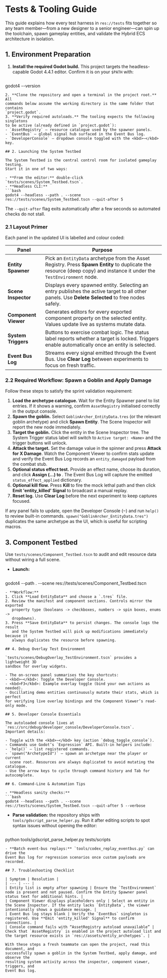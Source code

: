 # Tests & Tooling Guide

This guide explains how every test harness in `res://tests` fits together so any
team member—from a new designer to a senior engineer—can spin up the toolchain,
spawn gameplay entities, and validate the Hybrid ECS architecture in isolation.

## 1. Environment Preparation

1. **Install the required Godot build.** This project targets the headless-
   capable Godot 4.4.1 editor. Confirm it is on your `$PATH` with:
   ```bash
godot4 --version
   ```
2. **Clone the repository and open a terminal in the project root.** All
   commands below assume the working directory is the same folder that contains
   `project.godot`.
3. **Verify required autoloads.** The tooling expects the following singletons
   to be active (already defined in `project.godot`):
   - `AssetRegistry` – resource catalogue used by the spawner panels.
   - `EventBus` – global signal hub surfaced in the Event Bus log.
   - `DeveloperConsole` – dropdown console toggled with the <kbd>~</kbd> key.

## 2. Launching the System Testbed

The System Testbed is the central control room for isolated gameplay testing.
Start it in one of two ways:

- **From the editor:** double-click `tests/scenes/System_Testbed.tscn`.
- **Headless CLI:**
  ```bash
godot4 --headless --path . --scene res://tests/scenes/System_Testbed.tscn --quit-after 5
  ```
  The `--quit-after` flag exits automatically after a few seconds so automated
  checks do not stall.

### 2.1 Layout Primer

Each panel in the updated UI is labelled and colour coded:

| Panel | Purpose |
| --- | --- |
| **Entity Spawner** | Pick an `EntityData` archetype from the Asset Registry. Press **Spawn Entity** to duplicate the resource (deep copy) and instance it under the `TestEnvironment` node. |
| **Scene Inspector** | Displays every spawned entity. Selecting an entry publishes the active target to all other panels. Use **Delete Selected** to free nodes safely. |
| **Component Viewer** | Generates editors for every exported component property on the selected entity. Values update live as systems mutate data. |
| **System Triggers** | Buttons to exercise combat logic. The status label reports whether a target is locked. Triggers enable automatically once an entity is selected. |
| **Event Bus Log** | Streams every signal emitted through the Event Bus. Use **Clear Log** between experiments to focus on fresh traffic. |

### 2.2 Required Workflow: Spawn a Goblin and Apply Damage

Follow these steps to satisfy the sprint validation requirement:

1. **Load the archetype catalogue.** Wait for the Entity Spawner panel to list
   entries. If it shows a warning, confirm `AssetRegistry` initialised correctly
   in the output console.
2. **Spawn the goblin.** Select `GoblinArcher_EntityData.tres` (or the relevant
   goblin archetype) and click **Spawn Entity**. The Scene Inspector will report
   the new node immediately.
3. **Target the goblin.** Click the entity in the Scene Inspector tree. The
   System Trigger status label will switch to `Active target: <Name>` and the
   trigger buttons will unlock.
4. **Attack the target.** Set the damage value in the spinner and press
   **Attack <Target Name> for X Damage**. Watch the Component Viewer to confirm
   stats update and verify the Event Bus Log records an `entity_damaged`
   payload from the combat stub.
5. **Optional status effect test.** Provide an effect name, choose its
   duration, and click **Assign <Effect> (...) to <Target>**. The Event Bus Log
   will capture the emitted `status_effect_applied` dictionary.
6. **Optional kill flow.** Press **Kill <Target Name>** to fire the mock lethal
   path and then click **Emit 'entity_killed' Signal** to broadcast a manual
   replay.
7. **Reset log.** Use **Clear Log** before the next experiment to keep captures
   focused.

If any panel fails to update, open the Developer Console (<kbd>~</kbd>) and run
`help()` to review built-in commands. `spawn("GoblinArcher_EntityData.tres")`
duplicates the same archetype as the UI, which is useful for scripting macros.

## 3. Component Testbed

Use `tests/scenes/Component_Testbed.tscn` to audit and edit resource data
without wiring a full scene.

- **Launch:**
  ```bash
godot4 --path . --scene res://tests/scenes/Component_Testbed.tscn
  ```
- **Workflow:**
  1. Click **Load EntityData** and choose a `.tres` file.
  2. Review the manifest and component sections. Controls mirror the exported
     property type (booleans -> checkboxes, numbers -> spin boxes, enums ->
     dropdowns).
  3. Press **Save EntityData** to persist changes. The console logs the result
     and the System Testbed will pick up modifications immediately because it
     always duplicates the resource before spawning.

## 4. Debug Overlay Test Environment

`tests/scenes/DebugOverlay_TestEnvironment.tscn` provides a lightweight 3D
sandbox for overlay widgets.

- The on-screen panel summarises the key shortcuts:
  - <kbd>~</kbd>: Toggle the Developer Console.
  - <kbd>F3</kbd>: Example overlay toggle (bind your own actions as needed).
- Oscillating demo entities continuously mutate their stats, which is perfect
  for verifying live overlay bindings and the Component Viewer’s read-only mode.

## 5. Developer Console Essentials

The autoloaded console lives at `res://src/debug/developer_console/DeveloperConsole.tscn`.
Important details:

- Toggle with the <kbd>~</kbd> key (action `debug_toggle_console`).
- Commands use Godot’s `Expression` API. Built-in helpers include:
  - `help()` – list registered commands.
  - `spawn("ArchetypeId")` – spawn an archetype near the player or current
    scene root. Resources are always duplicated to avoid mutating the catalogue.
- Use the arrow keys to cycle through command history and Tab for autocomplete.

## 6. Command-Line & Automation Tips

- **Headless sanity checks:**
  ```bash
godot4 --headless --path . --scene res://tests/scenes/System_Testbed.tscn --quit-after 5 --verbose
  ```
- **Parse validation:** the repository ships with `tools/gdscript_parse_helper.py`.
  Run it after editing scripts to spot syntax issues without opening the editor:
  ```bash
python tools/gdscript_parse_helper.py tests/scripts
  ```
- **Batch event-bus replays:** `tools/codex_replay_eventbus.py` can drive the
  Event Bus log for regression scenarios once custom payloads are recorded.

## 7. Troubleshooting Checklist

| Symptom | Resolution |
| --- | --- |
| Entity list is empty after spawning | Ensure the `TestEnvironment` node is present and not paused. Confirm the Entity Spawner panel status text for additional hints. |
| Component Viewer displays placeholders only | Select an entity in the Scene Inspector. If the entity lacks `EntityData`, the viewer intentionally shows a guidance message. |
| Event Bus log stays blank | Verify the `EventBus` singleton is registered. Use **Emit 'entity_killed' Signal** to confirm connections. |
| Console command fails with “AssetRegistry autoload unavailable” | Check that `AssetRegistry` is enabled in the project autoload list and the target resource exists in `res://assets/entity_archetypes`. |

With these steps a fresh teammate can open the project, read this document, and
successfully spawn a goblin in the System Testbed, apply damage, and observe the
resulting system activity across the inspector, component viewer, triggers, and
Event Bus log.
